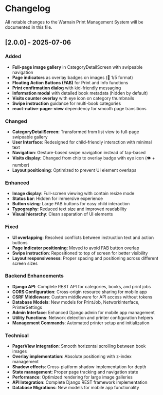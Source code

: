 # Changelog

All notable changes to the Warnain Print Management System will be documented in this file.

## [2.0.0] - 2025-07-06

### Added
- **Full-page image gallery** in CategoryDetailScreen with swipeable navigation
- **Page indicators** as overlay badges on images (📄 1/5 format)
- **Floating Action Buttons (FAB)** for Print and Info functions
- **Print confirmation dialog** with kid-friendly messaging
- **Information modal** with detailed book metadata (hidden by default)
- **Visits counter overlay** with eye icon on category thumbnails
- **Swipe instruction** guidance for multi-book categories
- **react-native-pager-view** dependency for smooth page transitions

### Changed
- **CategoryDetailScreen**: Transformed from list view to full-page swipeable gallery
- **User Interface**: Redesigned for child-friendly interaction with minimal text
- **Navigation**: Gesture-based swipe navigation instead of tap-based
- **Visits display**: Changed from chip to overlay badge with eye icon (👁️ + number)
- **Layout positioning**: Optimized to prevent UI element overlaps

### Enhanced
- **Image display**: Full-screen viewing with contain resize mode
- **Status bar**: Hidden for immersive experience
- **Button sizing**: Large FAB buttons for easy child interaction
- **Typography**: Reduced text size and improved readability
- **Visual hierarchy**: Clean separation of UI elements

### Fixed
- **UI overlapping**: Resolved conflicts between instruction text and action buttons
- **Page indicator positioning**: Moved to avoid FAB button overlap
- **Swipe instruction**: Repositioned to top of screen for better visibility
- **Layout responsiveness**: Proper spacing and positioning across different screen sizes

### Backend Enhancements
- **Django API**: Complete REST API for categories, books, and print jobs
- **CORS Configuration**: Cross-origin resource sharing for mobile app
- **CSRF Middleware**: Custom middleware for API access without tokens
- **Database Models**: New models for PrintJob, NetworkInterface, PrinterSettings
- **Admin Interface**: Enhanced Django admin for mobile app management
- **Utility Functions**: Network detection and printer configuration helpers
- **Management Commands**: Automated printer setup and initialization

### Technical
- **PagerView integration**: Smooth horizontal scrolling between book images
- **Overlay implementation**: Absolute positioning with z-index management
- **Shadow effects**: Cross-platform shadow implementation for depth
- **State management**: Proper page tracking and navigation state
- **Performance**: Optimized rendering for large image galleries
- **API Integration**: Complete Django REST framework implementation
- **Database Migrations**: New models for mobile app functionality 